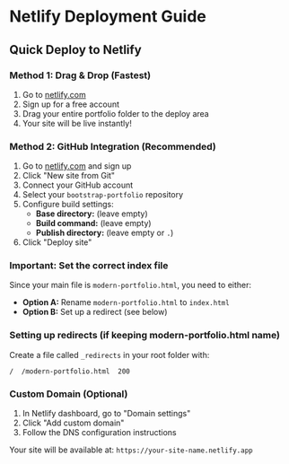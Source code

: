 # Netlify Deployment Guide

## Quick Deploy to Netlify

### Method 1: Drag & Drop (Fastest)
1. Go to [netlify.com](https://netlify.com)
2. Sign up for a free account
3. Drag your entire portfolio folder to the deploy area
4. Your site will be live instantly!

### Method 2: GitHub Integration (Recommended)
1. Go to [netlify.com](https://netlify.com) and sign up
2. Click "New site from Git"
3. Connect your GitHub account
4. Select your `bootstrap-portfolio` repository
5. Configure build settings:
   - **Base directory:** (leave empty)
   - **Build command:** (leave empty)
   - **Publish directory:** (leave empty or `.`)
6. Click "Deploy site"

### Important: Set the correct index file
Since your main file is `modern-portfolio.html`, you need to either:
- **Option A:** Rename `modern-portfolio.html` to `index.html`
- **Option B:** Set up a redirect (see below)

### Setting up redirects (if keeping modern-portfolio.html name)
Create a file called `_redirects` in your root folder with:
```
/  /modern-portfolio.html  200
```

### Custom Domain (Optional)
1. In Netlify dashboard, go to "Domain settings"
2. Click "Add custom domain"
3. Follow the DNS configuration instructions

Your site will be available at: `https://your-site-name.netlify.app`
